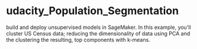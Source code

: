 # udacity_Population_Segmentation
build and deploy unsupervised models in SageMaker. In this example, you'll cluster US Census data; reducing the dimensionality of data using PCA and the clustering the resulting, top components with k-means.
